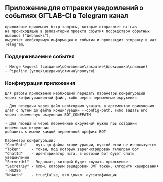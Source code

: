## Приложение для отправки уведомлений о событиях GITLAB-CI в Telegram канал ##
    Приложение принимает http запросы, которые отправляет GITLAB 
    на происходящие в репозитории проекта события посредством обратных вызовов ("Webhooks"),
    выделяет необходимую информацию о событии и производит отправку в чат Telegram.
### Поддерживаемые события
    - Merge Request (создание\обновление\закрытие\блокировка\слияние)
    - Pipeline (успех\неудача\отмена\пропуск) 
### Конфигурация приложения
    Для работы приложения необходимо передать параметры конфигурации 
    через конфигурационный файл, либо через переменные окружения
    
    - Для передачи через файл необходимо указать в аргументах приложения 
    флаг с путем до файла конфигурации --config-path, либо задать его
    через переменную окружения BOT_CONFPATH
    
    - Для передачи через переменные окружения нужно при создании переменных окружения
    добавить к имени каждой переменной префикс BOT

    Параметры конфигурации:
    "ConfPath"  - путь до файла конфигурации, пустой если не используется
	"Token"     - токен, под которым зарегистрирован телеграм бот
	"ChatId"    - идентификатор чата, в который бот будет слать уведомления
	"ServerUrl" - Эндпоинт, который будет слушать приложение
	"SecretKey" - Ключ, которым зашифрован JWT токен. Алгоритм хеширования - HS256
	"NoAuth"    - true\false, вкл.\выкл. аутентификации
